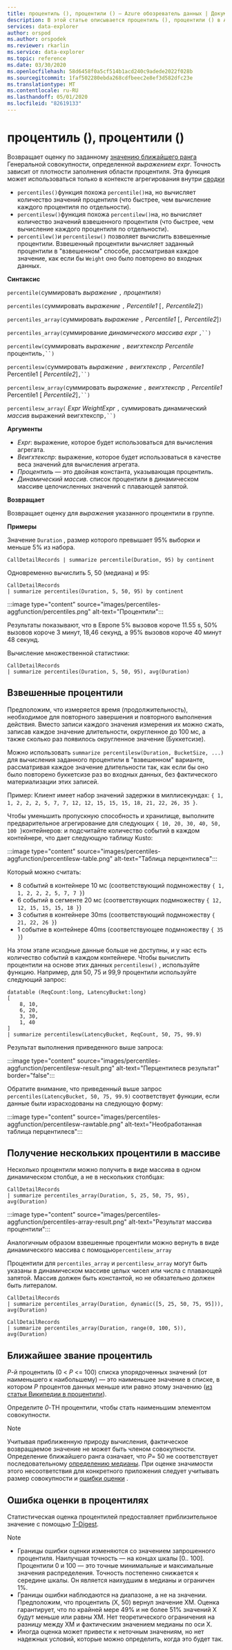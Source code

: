 ```yaml
---
title: процентиль (), процентили () — Azure обозреватель данных | Документация Майкрософт
description: В этой статье описывается процентиль (), процентили () в Azure обозреватель данных.
services: data-explorer
author: orspod
ms.author: orspodek
ms.reviewer: rkarlin
ms.service: data-explorer
ms.topic: reference
ms.date: 03/30/2020
ms.openlocfilehash: 58d6458f0a5cf514b1acd240c9adede2022f028b
ms.sourcegitcommit: 1faf502280ebda268cdfbeec2e8ef3d582dfc23e
ms.translationtype: MT
ms.contentlocale: ru-RU
ms.lasthandoff: 05/01/2020
ms.locfileid: "82619133"
---
```

# <a name="percentile-percentiles"></a>процентиль (), процентили ()

Возвращает оценку по заданному [значению ближайшего ранга](#nearest-rank-percentile) Генеральной совокупности, определенной *выражением expr*. Точность зависит от плотности заполнения области процентиля. Эта функция может использоваться только в контексте агрегирования внутри [сводки](summarizeoperator.md)

* `percentiles()`функция похожа `percentile()`на, но вычисляет количество значений процентиля (что быстрее, чем вычисление каждого процентиля по отдельности).
* `percentilesw()`функция похожа `percentilew()`на, но вычисляет количество значений взвешенного процентиля (что быстрее, чем вычисление каждого процентиля по отдельности).
* `percentilew()`и `percentilesw()` позволяет вычислить взвешенные процентили. Взвешенный процентили вычисляет заданный процентили в "взвешенном" способе, рассматривая каждое значение, как если бы `Weight` оно было повторено во входных данных.

**Синтаксис**

`percentile(`суммировать *выражение* `,` *процентиля*`)`

`percentiles(`суммировать *выражение* `,` *Percentile1* [`,` *Percentile2*]`)`

`percentiles_array(`суммировать *выражение* `,` *Percentile1* [`,` *Percentile2*]`)`

`percentiles_array(`суммирование *динамического массива* *expr* `,``)`

`percentilew(`суммировать *выражение* `,` *веигхтекспр* *Percentile* процентиль`,``)`

`percentilesw(`суммировать *выражение* `,` *веигхтекспр* `,` *Percentile1* Percentile1 [ *Percentile2*]`,``)`

`percentilesw_array(`суммировать *выражение* `,` *веигхтекспр* `,` *Percentile1* Percentile1 [ *Percentile2*]`,``)`

`percentilesw_array(` *Expr* *WeightExpr* `,` суммировать динамический *массив* выражений веигхтекспр`,``)`

**Аргументы**

* *Expr*: выражение, которое будет использоваться для вычисления агрегата.
* *Веигхтекспр*: выражение, которое будет использоваться в качестве веса значений для вычисления агрегата.
* *Процентиль* — это двойная константа, указывающая процентиль.
* *Динамический массив*. список процентили в динамическом массиве целочисленных значений с плавающей запятой.

**Возвращает**

Возвращает оценку для *выражения* указанного процентили в группе. 

**Примеры**

Значение `Duration` , размер которого превышает 95% выборки и меньше 5% из набора.

```kusto
CallDetailRecords | summarize percentile(Duration, 95) by continent
```

Одновременно вычислить 5, 50 (медиана) и 95:

```kusto
CallDetailRecords 
| summarize percentiles(Duration, 5, 50, 95) by continent
```

:::image type="content" source="images/percentiles-aggfunction/percentiles.png" alt-text="Процентили":::

Результаты показывают, что в Европе 5% вызовов короче 11.55 s, 50% вызовов короче 3 минут, 18,46 секунд, а 95% вызовов короче 40 минут 48 секунд.

Вычисление множественной статистики:

```kusto
CallDetailRecords 
| summarize percentiles(Duration, 5, 50, 95), avg(Duration)
```

## <a name="weighted-percentiles"></a>Взвешенные процентили

Предположим, что измеряется время (продолжительность), необходимое для повторного завершения и повторного выполнения действия. Вместо записи каждого значения измерения их можно сжать, записав каждое значение длительности, округленное до 100 мс, а также сколько раз появилось округленное значение (Буккетсизе).

Можно использовать `summarize percentilesw(Duration, BucketSize, ...)` для вычисления заданного процентили в "взвешенном" варианте, рассматривая каждое значение длительности так, как если бы оно было повторено буккетсизе раз во входных данных, без фактического материализации этих записей.

Пример: Клиент имеет набор значений задержки в миллисекундах: `{ 1, 1, 2, 2, 2, 5, 7, 7, 12, 12, 15, 15, 15, 18, 21, 22, 26, 35 }`.

Чтобы уменьшить пропускную способность и хранилище, выполните предварительное агрегирование для следующих `{ 10, 20, 30, 40, 50, 100 }`контейнеров: и подсчитайте количество событий в каждом контейнере, что дает следующую таблицу Kusto:

:::image type="content" source="images/percentiles-aggfunction/percentilesw-table.png" alt-text="Таблица перцентилесв":::

Который можно считать:
 * 8 событий в контейнере 10 мс (соответствующий подмножеству `{ 1, 1, 2, 2, 2, 5, 7, 7 }`)
 * 6 событий в сегменте 20 мс (соответствующих подмножеству `{ 12, 12, 15, 15, 15, 18 }`)
 * 3 события в контейнере 30ms (соответствующий подмножеству `{ 21, 22, 26 }`)
 * 1 событие в контейнере 40ms (соответствующее подмножеству `{ 35 }`)

На этом этапе исходные данные больше не доступны, и у нас есть количество событий в каждом контейнере. Чтобы вычислить процентили на основе этих данных `percentilesw()` , используйте функцию. Например, для 50, 75 и 99,9 процентили используйте следующий запрос: 

```kusto
datatable (ReqCount:long, LatencyBucket:long) 
[ 
    8, 10, 
    6, 20, 
    3, 30, 
    1, 40 
]
| summarize percentilesw(LatencyBucket, ReqCount, 50, 75, 99.9) 
```

Результат выполнения приведенного выше запроса:


:::image type="content" source="images/percentiles-aggfunction/percentilesw-result.png" alt-text="Перцентилесв результат" border="false":::


Обратите внимание, что приведенный выше запрос `percentiles(LatencyBucket, 50, 75, 99.9)` соответствует функции, если данные были израсходованы на следующую форму:

:::image type="content" source="images/percentiles-aggfunction/percentilesw-rawtable.png" alt-text="Необработанная таблица перцентилесв":::

## <a name="getting-multiple-percentiles-in-an-array"></a>Получение нескольких процентили в массиве

Несколько процентили можно получить в виде массива в одном динамическом столбце, а не в нескольких столбцах: 

```kusto
CallDetailRecords 
| summarize percentiles_array(Duration, 5, 25, 50, 75, 95), avg(Duration)
```

:::image type="content" source="images/percentiles-aggfunction/percentiles-array-result.png" alt-text="Результат массива процентили":::

Аналогичным образом взвешенные процентили можно вернуть в виде динамического массива с помощью`percentilesw_array`

Процентили для `percentiles_array` и `percentilesw_array` могут быть указаны в динамическом массиве целых чисел или числа с плавающей запятой. Массив должен быть константой, но не обязательно должен быть литералом.

```kusto
CallDetailRecords 
| summarize percentiles_array(Duration, dynamic([5, 25, 50, 75, 95])), avg(Duration)
```

```kusto
CallDetailRecords 
| summarize percentiles_array(Duration, range(0, 100, 5)), avg(Duration)
```

## <a name="nearest-rank-percentile"></a>Ближайшее звание процентиль
*P*-й процентиль (0 < *P* <= 100) списка упорядоченных значений (от наименьшего к наибольшему) — это наименьшее значение в списке, в котором *P* процентов данных меньше или равно этому значению ([из статьи Википедии в процентили](https://en.wikipedia.org/wiki/Percentile#The_Nearest_Rank_method)).

Определите *0*-TH процентили, чтобы стать наименьшим элементом совокупности.

>[!NOTE]
> Учитывая приближенную природу вычисления, фактическое возвращаемое значение не может быть членом совокупности.
> Определение ближайшего ранга означает, что *P*= 50 не соответствует последовательному [определению медианы](https://en.wikipedia.org/wiki/Median). При оценке значимости этого несоответствия для конкретного приложения следует учитывать размер совокупности и [ошибки оценки](#estimation-error-in-percentiles) .

## <a name="estimation-error-in-percentiles"></a>Ошибка оценки в процентилях

Статистическая оценка процентилей предоставляет приблизительное значение с помощью [T-Digest](https://github.com/tdunning/t-digest/blob/master/docs/t-digest-paper/histo.pdf). 

>[!NOTE]
> * Границы ошибки оценки изменяются со значением запрошенного процентиля. Наилучшая точность — на концах шкалы [0.. 100]. Процентили 0 и 100 — это точные минимальные и максимальные значения распределения. Точность постепенно снижается к середине шкалы. Он является наихудшим в медианы и ограничен 1%. 
> * Границы ошибки наблюдаются на диапазоне, а не на значении. Предположим, что процентиль (X, 50) вернул значение XM. Оценка гарантирует, что по крайней мере 49% и не более 51% значений X будут меньше или равны XM. Нет теоретического ограничения на разницу между XM и фактическим значением медианы по оси X.
> * Иногда оценка может привести к неточным значениям, но нет надежных условий, которые можно определить, когда это будет так.

